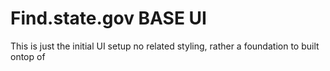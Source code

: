 # Find.state.gov BASE UI
This is just the initial UI setup
no related styling, rather a foundation to built ontop of
